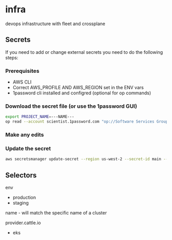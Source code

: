 # infra
devops infrastructure with fleet and crossplane

## Secrets
If you need to add or change external secrets you need to do the following steps:

### Prerequisites
- AWS CLI
- Correct AWS_PROFILE AND AWS_REGION set in the ENV vars
- 1password cli installed and configred (optional for op commands)

### Download the secret file (or use the 1password GUI)

```bash
export PROJECT_NAME=---NAME---
op read --account scientist.1password.com "op://Software Services Group/$PROJECT_NAME-main.json/$PROJECT_NAME-main.json" > $PROJECT_NAME-main.json
```


### Make any edits

### Update the secret

```bash
aws secretsmanager update-secret --region us-west-2 --secret-id main --secret-string file://$PROJECT_NAME-main.json
```

## Selectors

env
 - production
 - staging

name - will match the specific name of a cluster


provider.cattle.io
  - eks
